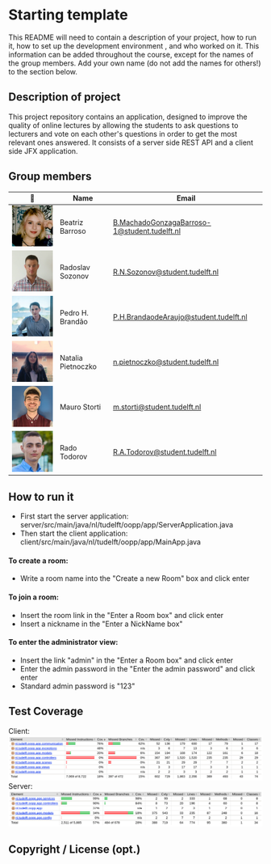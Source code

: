 # Starting template

This README will need to contain a description of your project, how to run it, how to set up the development environment
, and who worked on it. This information can be added throughout the course, except for the names of the group members.
Add your own name (do not add the names for others!) to the section below.

## Description of project
This project repository contains an application, designed to improve the quality of online lectures
by allowing the students to ask questions to lecturers and vote on each other's questions in order to get
the most relevant ones answered. It consists of a server side REST API and a client side JFX application.

## Group members

| 📸 | Name | Email |
|---|---|---|
| ![](./docs/images/pictureBeatriz.jpg) | Beatriz Barroso | B.MachadoGonzagaBarroso-1@student.tudelft.nl |
| ![](./docs/images/RadoslavSozonov.png) | Radoslav Sozonov | R.N.Sozonov@student.tudelft.nl |
| ![](./docs/images/PedroInfoPic.jpeg) | Pedro H. Brandão | P.H.BrandaodeAraujo@student.tudelft.nl |
| ![](./docs/images/npietnoczko.png) | Natalia Pietnoczko | n.pietnoczko@student.tudelft.nl |
| ![](./docs/images/MauroStortiPic.png) | Mauro Storti | m.storti@student.tudelft.nl |
| ![](docs/images/Rado.jpg)           | Rado Todorov | R.A.Todorov@student.tudelft.nl |

## How to run it
- First start the server application: server/src/main/java/nl/tudelft/oopp/app/ServerApplication.java
- Then start the client application: client/src/main/java/nl/tudelft/oopp/app/MainApp.java

#### To create a room:
- Write a room name into the "Create a new Room" box and click enter

#### To join a room:
- Insert the room link in the "Enter a Room box" and click enter
- Insert a nickname in the "Enter a NickName box"

#### To enter the administrator view:
- Insert the link "admin" in the "Enter a Room box" and click enter
- Enter the admin password in the "Enter the admin password" and click enter
- Standard admin password is "123"

## Test Coverage
Client: ![Client coverage](./docs/images/ClientCoverage.png)
Server: ![Server coverage](./docs/images/ServerCoverage.png)
## Copyright / License (opt.)
